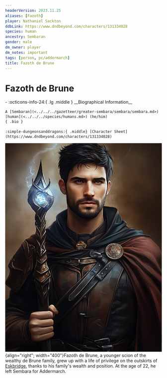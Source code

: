 ```yaml
---
headerVersion: 2023.11.25
aliases: [Fazoth]
player: Nathaniel Sackton
ddbLink: https://www.dndbeyond.com/characters/131334028
species: human
ancestry: Sembaran
gender: male
dm_owner: player
dm_notes: important
tags: [person, pc/addermarch]
title: Fazoth de Brune
---
```

# Fazoth de Brune
<div class="grid cards ext-narrow-margin ext-one-column" markdown>
- :octicons-info-24:{ .lg .middle } __Biographical Information__

    A [Sembaran](<../../../gazetteer/greater-sembara/sembara/sembara.md>) [human](<../../../species/humans.md>) (he/him)  
    { .bio }

    :simple-dungeonsanddragons:{ .middle} [Character Sheet](https://www.dndbeyond.com/characters/131334028) 
</div>


![Fazoth Full](../../../assets/fazoth-full.png){align="right"; width="400"}Fazoth de Brune, a younger scion of the wealthy de Brune family, grew up with a life of privilege on the outskirts of [Eskbridge](<../../../gazetteer/greater-sembara/sembara/heartlands/eskbridge.md>), thanks to his family's wealth and position. At the age of 22, he left Sembara for Addermarch. 

